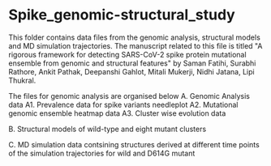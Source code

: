 # Spike_genomic-structural_study

This folder contains data files from the genomic analysis, structural models and MD simulation trajectories. The manuscript related to this file is titled "A rigorous framework for detecting SARS-CoV-2 spike protein mutational ensemble from genomic and structural features" by Saman Fatihi, Surabhi Rathore, Ankit Pathak, Deepanshi Gahlot, Mitali Mukerji, Nidhi Jatana, Lipi Thukral.

The files for genomic analysis are organised below
A. Genomic Analysis data 
A1. Prevalence data for spike variants needleplot
A2. Mutational genomic ensemble heatmap data
A3. Cluster wise evolution data

B. Structural models of wild-type and eight mutant clusters

C. MD simulation data contsining structures derived at different time points of the simulation trajectories for wild and D614G mutant
